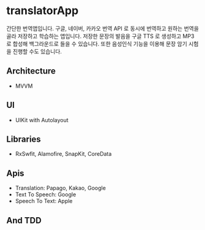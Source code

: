 # translatorApp
간단한 번역앱입니다. 구글, 네이버, 카카오 번역 API 로 동시에 번역하고 원하는 번역을 골라 저장하고 학습하는 앱입니다. 저장한 문장의 발음을 구글 TTS 로 생성하고 MP3 로 합성해 백그라운드로 들을 수 있습니다. 또한 음성인식 기능을 이용해 문장 암기 시험을 진행할 수도 있습니다. 

## Architecture
- MVVM

## UI
- UIKit with Autolayout

## Libraries
- RxSwfit, Alamofire, SnapKit, CoreData

## Apis
- Translation: Papago, Kakao, Google
- Text To Speech: Google
- Speech To Text: Apple

## And TDD

